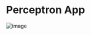 # Perceptron App
![image](https://user-images.githubusercontent.com/111746868/223896387-5cc6d3bf-34d3-4b63-8b0c-8caa82cc013e.png)
